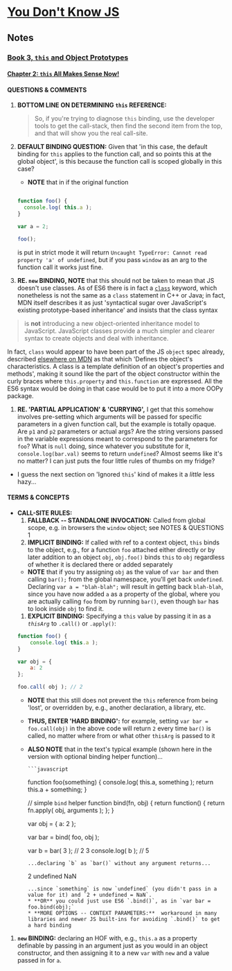 # [You Don't Know JS](https://github.com/getify/You-Dont-Know-JS)
## Notes

### [Book 3, `this` and Object Prototypes](https://github.com/getify/You-Dont-Know-JS/blob/master/this%20&%20object%20prototypes/README.md#you-dont-know-js-this--object-prototypes)
#### [Chapter 2:  `this` All Makes Sense Now!](https://github.com/getify/You-Dont-Know-JS/blob/master/this%20%26%20object%20prototypes/ch2.md)
#### QUESTIONS & COMMENTS
1. **BOTTOM LINE ON DETERMINING `this` REFERENCE:** 
      > So, if you're trying to diagnose `this` binding, use the developer tools to get the call-stack, then find the second item from the top, and that will show you the real call-site.  

1. **DEFAULT BINDING QUESTION:** 
    Given that 'in this case, the default binding for `this` applies to the function call, and so points this at the global object', is this because the function call is scoped globally in this case?    
      * **NOTE** that in if the original function   
      ```javascript

      function foo() {
        console.log( this.a );
      }

      var a = 2;

      foo();
      ```
      is put in strict mode it will return `Uncaught TypeError: Cannot read property 'a' of undefined`, but if you pass `window` as an arg to the function call it works just fine.  

1. **RE. `new` BINDING, NOTE** that this should not be taken to mean that JS doesn't use classes.  As of ES6 there is in fact a [`class`](https://developer.mozilla.org/en-US/docs/Web/JavaScript/Reference/Classes) keyword, which nonetheless is not the same as a `class` statement in C++ or Java; in fact, MDN itself describes it as just 'syntactical sugar over JavaScript's existing prototype-based inheritance' and insists that the class syntax
  > is **not** introducing a new object-oriented inheritance model to JavaScript. JavaScript classes provide a much simpler and clearer syntax to create objects and deal with inheritance.  

  In fact, `class` would appear to have been part of the JS `object` spec already, described [elsewhere on MDN](https://developer.mozilla.org/en-US/docs/Web/JavaScript/Introduction_to_Object-Oriented_JavaScript#Terminology) as that which 'Defines the object's characteristics. A class is a template definition of an object's properties and methods', making it sound like the part of the object constructor within the curly braces where `this.property` and `this.function` are expressed.  All the ES6 syntax would be doing in that case would be to put it into a more OOPy package.

1. **RE. 'PARTIAL APPLICATION' & 'CURRYING',** I get that this somehow involves pre-setting which arguments will be passed for specific parameters in a given function call, but the example is totally opaque.  Are `p1` and `p2` parameters or actual args?  Are the string versions passed in the variable expressions meant to correspond to the parameters for `foo`?  What is `null` doing, since whatever you substitute for it, `console.log(bar.val)` seems to return `undefined`?  Almost seems like it's no matter?  I can just puts the four little rules of thumbs on my fridge?
  * I guess the next section on 'Ignored `this`' kind of makes it a *little* less hazy...

#### TERMS & CONCEPTS
  * **CALL-SITE RULES:**  
    1.  **FALLBACK -- STANDALONE INVOCATION:**  Called from global scope, e.g. in browsers the `window` object; see NOTES & QUESTIONS 1
    1.  **IMPLICIT BINDING:**  If called with ref to a context object, `this` binds to the object, e.g., for a function `foo` attached either directly or by later addition to an object `obj`, `obj.foo()` binds `this` to `obj` regardless of whether it is declared there or added separately
      * **NOTE** that if you try assigning `obj` as the value of `var bar` and then calling `bar();` from the global namespace, you'll get back `undefined`.  Declaring `var a = "blah-blah";` will result in getting back `blah-blah`, since you have now added `a` as a property of the global, where you are actually calling `foo` from by running `bar()`, even though `bar` has to look inside `obj` to find it.
    1.  **EXPLICIT BINDING:**  Specifying a `this` value by passing it in as a *`thisArg`* to `.call()` or `.apply()`:
      ```javascript
      function foo() {
          console.log( this.a );
      }

      var obj = {
          a: 2
      };

      foo.call( obj ); // 2
      ```  
      * **NOTE** that this still does not prevent the `this` reference from being 'lost', or overridden by, e.g., another declaration, a library, etc.
      * **THUS, ENTER 'HARD BINDING':**  for example, setting `var bar = foo.call(obj)` in the above code will return `2` every time `bar()` is called, no matter where from or what other `thisArg` is passed to it
      * **ALSO NOTE** that in the text's typical example (shown here in the version with optional binding helper function)...   
      
            ```javascript
          function foo(something) {
              console.log( this.a, something );
              return this.a + something;
          }

          // simple `bind` helper
            function bind(fn, obj) {
              return function() {
                return fn.apply( obj, arguments );
              };
          }

          var obj = {
              a: 2
          };

          var bar = bind( foo, obj );

          var b = bar( 3 ); // 2 3
          console.log( b ); // 5
          ```
          ...declaring `b` as `bar()` without any argument returns...
          ```
          2 undefined
          NaN
          ```
          ...since `something` is now `undefined` (you didn't pass in a value for it) and `2 + undefined = NaN`.
        * **OR** you could just use ES6 `.bind()`, as in `var bar = foo.bind(obj);`
        * **MORE OPTIONS -- CONTEXT PARAMETERS:**  workaround in many libraries and newer JS built-ins for avoiding `.bind()` to get a hard binding

   1.  **`new` BINDING:**  declaring an HOF with, e.g., `this.a` as a property definable by passing in an argument just as you would in an object constructor, and then assigning it to a new `var` with `new` and a value passed in for `a`.